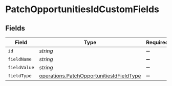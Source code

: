 # PatchOpportunitiesIdCustomFields


## Fields

| Field                                                                                                | Type                                                                                                 | Required                                                                                             | Description                                                                                          |
| ---------------------------------------------------------------------------------------------------- | ---------------------------------------------------------------------------------------------------- | ---------------------------------------------------------------------------------------------------- | ---------------------------------------------------------------------------------------------------- |
| `id`                                                                                                 | *string*                                                                                             | :heavy_minus_sign:                                                                                   | N/A                                                                                                  |
| `fieldName`                                                                                          | *string*                                                                                             | :heavy_minus_sign:                                                                                   | N/A                                                                                                  |
| `fieldValue`                                                                                         | *string*                                                                                             | :heavy_minus_sign:                                                                                   | N/A                                                                                                  |
| `fieldType`                                                                                          | [operations.PatchOpportunitiesIdFieldType](../../models/operations/patchopportunitiesidfieldtype.md) | :heavy_minus_sign:                                                                                   | N/A                                                                                                  |